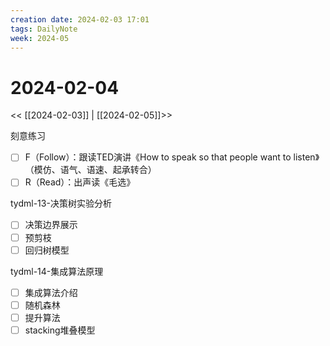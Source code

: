 ```yaml
---
creation date: 2024-02-03 17:01
tags: DailyNote
week: 2024-05
---
```


# 2024-02-04

<< [[2024-02-03]] | [[2024-02-05]]>>

刻意练习
- [ ] F（Follow）：跟读TED演讲《How to speak so that people want to listen》（模仿、语气、语速、起承转合）
- [ ] R（Read）：出声读《毛选》

tydml-13-决策树实验分析
- [ ] 决策边界展示
- [ ] 预剪枝
- [ ] 回归树模型

tydml-14-集成算法原理
- [ ] 集成算法介绍
- [ ] 随机森林
- [ ] 提升算法
- [ ] stacking堆叠模型